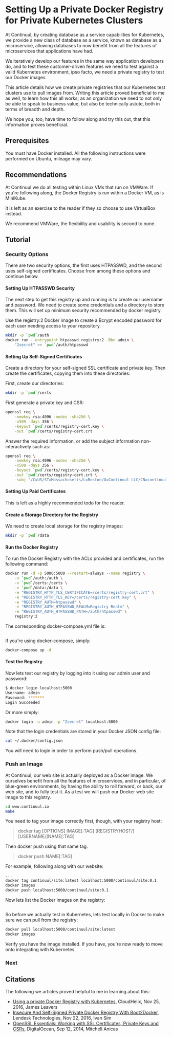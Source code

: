 # Setting Up a Private Docker Registry for Private Kubernetes Clusters

At Continuul, by creating database as a service capabilities
for Kubernetes, we provide a new class of database as a service,
known as database as a microservice, allowing databases to now
benefit from all the features of microservices that applications
have had.

We iteratively develop our features in the same way application
developers do, and to test these customer-driven features we need
to test against a valid Kubernetes environment, ipso facto, we need
a private registry to test our Docker images.

This article details how we create private registries that our
Kubernetes test clusters use to pull images from. Writing this
article proved beneficial to me as well, to learn how this all
works; as an organization we need to not only be able to speak to
business value, but also be technically astute, both in terms of
breadth and depth.

We hope you, too, have time to follow along and try this out,
that this information proves beneficial.

## Prerequisites

You must have Docker installed. All the following instructions
were performed on Ubuntu, mileage may vary.

## Recommendations

At Continuul we do all testing within Linux VMs that run on
VMWare. If you're following along, the Docker Registry is run
within a Docker VM, as is MiniKube.

It is left as an exercise to the reader if they so choose to
use VirtualBox instead.

We recommend VMWare, the flexibility and usability is second to
none.

## Tutorial

### Security Options

There are two security options, the first uses HTPASSWD,
and the second uses self-signed certificates. Choose from
among these options and continue below.

#### Setting Up HTPASSWD Security

The next step to get this registry up and running is to
create our username and password. We need to create some
credentials and a directory to store them. This will set
up minimum security recommended by docker registry.

Use the registry:2 Docker image to create a Bcrypt encoded
password for each user needing access to your repository. 

```bash
mkdir -p `pwd`/auth
docker run --entrypoint htpasswd registry:2 -Bbn admin \
    "2secret" >> `pwd`/auth/htpasswd
```

#### Setting Up Self-Signed Certificates

Create a directory for your self-signed SSL certificate
and private key. Then create the certificates, copying
them into these directories:

First, create our directories:

```bash
mkdir -p `pwd`/certs
```

First generate a private key and CSR:

```bash
openssl req \
    -newkey rsa:4096 -nodes -sha256 \
    -x509 -days 356 \
    -keyout `pwd`/certs/registry-cert.key \
    -out `pwd`/certs/registry-cert.crt
```

Answer the required information, or add the subject information
non-interactively such as:

```bash
openssl req \
    -newkey rsa:4096 -nodes -sha256 \
    -x509 -days 356 \
    -keyout `pwd`/certs/registry-cert.key \
    -out `pwd`/certs/registry-cert.crt \
    -subj "/C=US/ST=Massachusetts/L=Boston/O=Continuul LLC/CN=continuul.io"
```

#### Setting Up Paid Certificates

This is left as a highly recommended todo for the reader.

#### Create a Storage Directory for the Registry

We need to create local storage for the registry images:

```bash
mkdir -p `pwd`/data
```

#### Run the Docker Registry

To run the Docker Registry with the ACLs provided and certificates,
run the following command:

```bash
docker run -d -p 5000:5000 --restart=always --name registry \
    -v `pwd`/auth:/auth \
    -v `pwd`/certs:/certs \
    -v `pwd`/data:/data \
    -e "REGISTRY_HTTP_TLS_CERTIFICATE=/certs/registry-cert.crt" \
    -e "REGISTRY_HTTP_TLS_KEY=/certs/registry-cert.key" \
    -e "REGISTRY_AUTH=htpasswd" \
    -e "REGISTRY_AUTH_HTPASSWD_REALM=Registry Realm" \
    -e "REGISTRY_AUTH_HTPASSWD_PATH=/auth/htpasswd" \
    registry:2
```

The corresponding docker-compose.yml file is:

```yaml

```

If you're using docker-compose, simply:

```bash
docker-compose up -d
```

#### Test the Registry

Now lets test our registry by logging into it using our admin
user and password:

```bash
$ docker login localhost:5000
Username: admin
Password: *******
Login Succeeded
```

Or more simply:

```bash
docker login -u admin -p "2secret" localhost:5000
```

Note that the login credentials are stored in your Docker JSON config
file:

```bash
cat ~/.docker/config.json
```

You will need to login in order to perform push/pull operations.

### Push an Image

At Continuul, our web site is actually deployed as a Docker image.
We ourselves benefit from all the features of microservices, and in
particular, of blue-green environments, by having the ability to
roll forward, or back, our web site, and to fully test it. As a test
we will push our Docker web site image to this registry.

```bash
cd www.continuul.io
make
```

You need to tag your image correctly first, though, with your
registry host:

> docker tag [OPTIONS] IMAGE[:TAG] [REGISTRYHOST/][USERNAME/]NAME[:TAG]

Then docker push using that same tag.

> docker push NAME[:TAG]

For example, following along with our website:

```bash
...
docker tag continuul/site:latest localhost:5000/continuul/site:0.1
docker images
docker push localhost:5000/continuul/site:0.1
```

Now lets list the Docker images on the registry:

```bash

```

So before we actually test in Kubernetes, lets test locally in Docker
to make sure we can pull from the registry:

```bash
docker pull localhost:5000/continuul/site:latest
docker images
```

Verify you have the image installed. If you have, you're now ready
to move onto integrating with Kubernetes.

### Next

## Citations

The following we articles proved helpful to me in learning
about this:

- [Using a private Docker Registry with Kubernetes](https://blog.cloudhelix.io/using-a-private-docker-registry-with-kubernetes-f8d5f6b8f646#.mn7gps9t1), CloudHelix, Nov 25, 2016, James Leavers
- [Insecure And Self-Signed Private Docker Registry With Boot2Docker](https://coderwall.com/p/dtwc1q/insecure-and-self-signed-private-docker-registry-with-boot2docker), Lendesk Technologies, Nov 22, 2016, Ivan Sim
- [OpenSSL Essentials: Working with SSL Certificates, Private Keys and CSRs](https://www.digitalocean.com/community/tutorials/openssl-essentials-working-with-ssl-certificates-private-keys-and-csrs), DigitalOcean, Sep 12, 2014, Mitchell Anicas 
